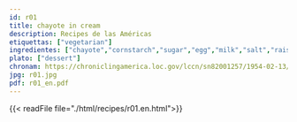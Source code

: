 ```yaml
---
id: r01
title: chayote in cream
description: Recipes de las Américas
etiquettas: ["vegetarian"]
ingredientes: ["chayote","cornstarch","sugar","egg","milk","salt","raisins","butter","cracker meal"]
plato: ["dessert"]
chronam: https://chroniclingamerica.loc.gov/lccn/sn82001257/1954-02-13/ed-1/seq-4/
jpg: r01.jpg
pdf: r01_en.pdf
---
```


{{< readFile file="./html/recipes/r01.en.html">}}